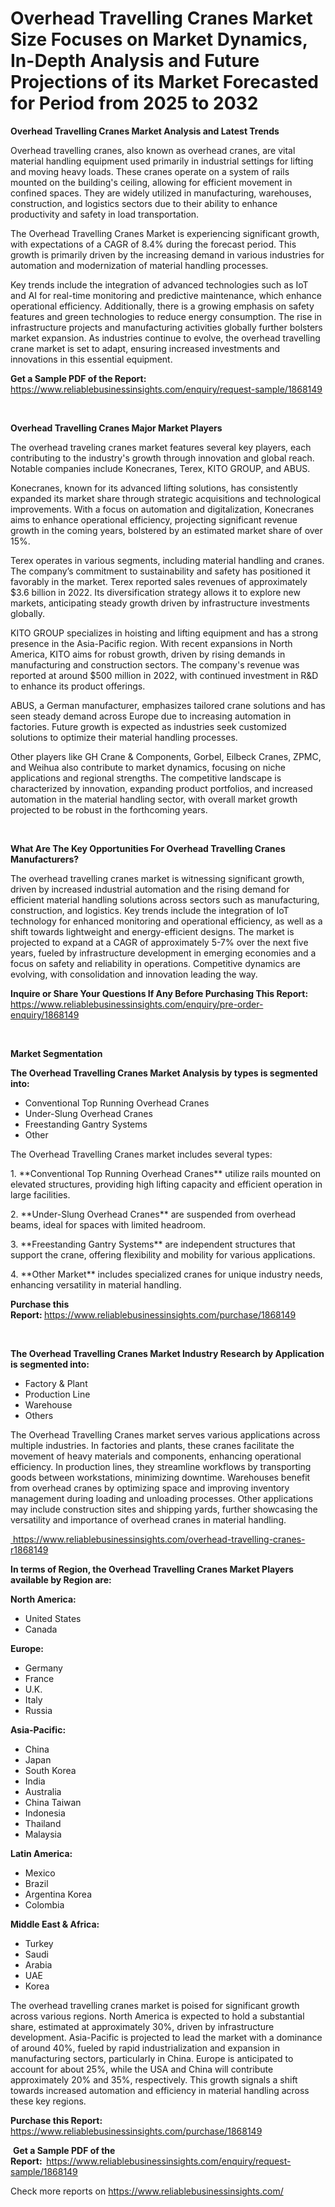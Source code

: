 <p><h1>Overhead Travelling Cranes Market Size Focuses on Market Dynamics, In-Depth Analysis and Future Projections of its Market Forecasted for Period from 2025 to 2032</h1></p><p><strong>Overhead Travelling Cranes Market Analysis and Latest Trends</strong></p>
<p><p>Overhead travelling cranes, also known as overhead cranes, are vital material handling equipment used primarily in industrial settings for lifting and moving heavy loads. These cranes operate on a system of rails mounted on the building's ceiling, allowing for efficient movement in confined spaces. They are widely utilized in manufacturing, warehouses, construction, and logistics sectors due to their ability to enhance productivity and safety in load transportation.</p><p>The Overhead Travelling Cranes Market is experiencing significant growth, with expectations of a CAGR of 8.4% during the forecast period. This growth is primarily driven by the increasing demand in various industries for automation and modernization of material handling processes. </p><p>Key trends include the integration of advanced technologies such as IoT and AI for real-time monitoring and predictive maintenance, which enhance operational efficiency. Additionally, there is a growing emphasis on safety features and green technologies to reduce energy consumption. The rise in infrastructure projects and manufacturing activities globally further bolsters market expansion. As industries continue to evolve, the overhead travelling crane market is set to adapt, ensuring increased investments and innovations in this essential equipment.</p></p>
<p><strong>Get a Sample PDF of the Report:&nbsp;</strong> <a href="https://www.reliablebusinessinsights.com/enquiry/request-sample/1868149?utm_campaign=3582&utm_medium=2&utm_source=Github&utm_content=ia&utm_term=10042025&utm_id=overhead-travelling-cranes">https://www.reliablebusinessinsights.com/enquiry/request-sample/1868149</a></p>
<p>&nbsp;</p>
<p><strong>Overhead Travelling Cranes Major Market Players</strong></p>
<p><p>The overhead traveling cranes market features several key players, each contributing to the industry's growth through innovation and global reach. Notable companies include Konecranes, Terex, KITO GROUP, and ABUS.</p><p>Konecranes, known for its advanced lifting solutions, has consistently expanded its market share through strategic acquisitions and technological improvements. With a focus on automation and digitalization, Konecranes aims to enhance operational efficiency, projecting significant revenue growth in the coming years, bolstered by an estimated market share of over 15%.</p><p>Terex operates in various segments, including material handling and cranes. The company’s commitment to sustainability and safety has positioned it favorably in the market. Terex reported sales revenues of approximately $3.6 billion in 2022. Its diversification strategy allows it to explore new markets, anticipating steady growth driven by infrastructure investments globally.</p><p>KITO GROUP specializes in hoisting and lifting equipment and has a strong presence in the Asia-Pacific region. With recent expansions in North America, KITO aims for robust growth, driven by rising demands in manufacturing and construction sectors. The company's revenue was reported at around $500 million in 2022, with continued investment in R&D to enhance its product offerings.</p><p>ABUS, a German manufacturer, emphasizes tailored crane solutions and has seen steady demand across Europe due to increasing automation in factories. Future growth is expected as industries seek customized solutions to optimize their material handling processes.</p><p>Other players like GH Crane & Components, Gorbel, Eilbeck Cranes, ZPMC, and Weihua also contribute to market dynamics, focusing on niche applications and regional strengths. The competitive landscape is characterized by innovation, expanding product portfolios, and increased automation in the material handling sector, with overall market growth projected to be robust in the forthcoming years.</p></p>
<p>&nbsp;</p>
<p><strong>What Are The Key Opportunities For Overhead Travelling Cranes Manufacturers?</strong></p>
<p><p>The overhead travelling cranes market is witnessing significant growth, driven by increased industrial automation and the rising demand for efficient material handling solutions across sectors such as manufacturing, construction, and logistics. Key trends include the integration of IoT technology for enhanced monitoring and operational efficiency, as well as a shift towards lightweight and energy-efficient designs. The market is projected to expand at a CAGR of approximately 5-7% over the next five years, fueled by infrastructure development in emerging economies and a focus on safety and reliability in operations. Competitive dynamics are evolving, with consolidation and innovation leading the way.</p></p>
<p><strong>Inquire or Share Your Questions If Any Before Purchasing This Report:</strong> <a href="https://www.reliablebusinessinsights.com/enquiry/pre-order-enquiry/1868149?utm_campaign=3582&utm_medium=2&utm_source=Github&utm_content=ia&utm_term=10042025&utm_id=overhead-travelling-cranes">https://www.reliablebusinessinsights.com/enquiry/pre-order-enquiry/1868149</a></p>
<p>&nbsp;</p>
<p><strong>Market Segmentation</strong></p>
<p><strong>The Overhead Travelling Cranes Market Analysis by types is segmented into:</strong></p>
<p><ul><li>Conventional Top Running Overhead Cranes</li><li>Under-Slung Overhead Cranes</li><li>Freestanding Gantry Systems</li><li>Other</li></ul></p>
<p><p>The Overhead Travelling Cranes market includes several types: </p><p>1. **Conventional Top Running Overhead Cranes** utilize rails mounted on elevated structures, providing high lifting capacity and efficient operation in large facilities. </p><p>2. **Under-Slung Overhead Cranes** are suspended from overhead beams, ideal for spaces with limited headroom. </p><p>3. **Freestanding Gantry Systems** are independent structures that support the crane, offering flexibility and mobility for various applications. </p><p>4. **Other Market** includes specialized cranes for unique industry needs, enhancing versatility in material handling.</p></p>
<p><strong>Purchase this Report:&nbsp;</strong><a href="https://www.reliablebusinessinsights.com/purchase/1868149?utm_campaign=3582&utm_medium=2&utm_source=Github&utm_content=ia&utm_term=10042025&utm_id=overhead-travelling-cranes">https://www.reliablebusinessinsights.com/purchase/1868149</a></p>
<p>&nbsp;</p>
<p><strong>The Overhead Travelling Cranes Market Industry Research by Application is segmented into:</strong></p>
<p><ul><li>Factory & Plant</li><li>Production Line</li><li>Warehouse</li><li>Others</li></ul></p>
<p><p>The Overhead Travelling Cranes market serves various applications across multiple industries. In factories and plants, these cranes facilitate the movement of heavy materials and components, enhancing operational efficiency. In production lines, they streamline workflows by transporting goods between workstations, minimizing downtime. Warehouses benefit from overhead cranes by optimizing space and improving inventory management during loading and unloading processes. Other applications may include construction sites and shipping yards, further showcasing the versatility and importance of overhead cranes in material handling.</p></p>
<p><a href="https://www.reliablebusinessinsights.com/overhead-travelling-cranes-r1868149?utm_campaign=3582&utm_medium=2&utm_source=Github&utm_content=ia&utm_term=10042025&utm_id=overhead-travelling-cranes">&nbsp;https://www.reliablebusinessinsights.com/overhead-travelling-cranes-r1868149</a></p>
<p><strong>In terms of Region, the Overhead Travelling Cranes Market Players available by Region are:</strong></p>
<p>
    <p> <strong> North America: </strong>
        <ul>
            <li>United States</li>
            <li>Canada</li>
        </ul>
        </p> 
    <p> <strong> Europe: </strong>
        <ul>
            <li>Germany</li>
            <li>France</li>
            <li>U.K.</li>
            <li>Italy</li>
            <li>Russia</li>
        </ul>
        </p> 
    <p> <strong> Asia-Pacific: </strong>
        <ul>
            <li>China</li>
            <li>Japan</li>
            <li>South Korea</li>
            <li>India</li>
            <li>Australia</li>
            <li>China Taiwan</li>
            <li>Indonesia</li>
            <li>Thailand</li>
            <li>Malaysia</li>
        </ul>
        </p> 
    <p> <strong> Latin America: </strong>
        <ul>
            <li>Mexico</li>
            <li>Brazil</li>
            <li>Argentina Korea</li>
            <li>Colombia</li>
        </ul>
        </p> 
    <p> <strong> Middle East & Africa: </strong>
        <ul>
            <li>Turkey</li>
            <li>Saudi</li>
            <li>Arabia</li>
            <li>UAE</li>
            <li>Korea</li>
        </ul>
    </p>
    </p>
<p><p>The overhead travelling cranes market is poised for significant growth across various regions. North America is expected to hold a substantial share, estimated at approximately 30%, driven by infrastructure development. Asia-Pacific is projected to lead the market with a dominance of around 40%, fueled by rapid industrialization and expansion in manufacturing sectors, particularly in China. Europe is anticipated to account for about 25%, while the USA and China will contribute approximately 20% and 35%, respectively. This growth signals a shift towards increased automation and efficiency in material handling across these key regions.</p></p>
<p><strong>Purchase this Report: </strong><a href="https://www.reliablebusinessinsights.com/purchase/1868149?utm_campaign=3582&utm_medium=2&utm_source=Github&utm_content=ia&utm_term=10042025&utm_id=overhead-travelling-cranes">https://www.reliablebusinessinsights.com/purchase/1868149</a></p>
<p>&nbsp;<strong>Get a Sample PDF of the Report:&nbsp;&nbsp;</strong><a href="https://www.reliablebusinessinsights.com/enquiry/request-sample/1868149?utm_campaign=3582&utm_medium=2&utm_source=Github&utm_content=ia&utm_term=10042025&utm_id=overhead-travelling-cranes">https://www.reliablebusinessinsights.com/enquiry/request-sample/1868149</a></p>
<p><strong></strong></p>
<p>Check more reports on <a href="https://www.reliablebusinessinsights.com/?utm_campaign=3582&utm_medium=2&utm_source=Github&utm_content=ia&utm_term=10042025&utm_id=overhead-travelling-cranes">https://www.reliablebusinessinsights.com/</a></p>